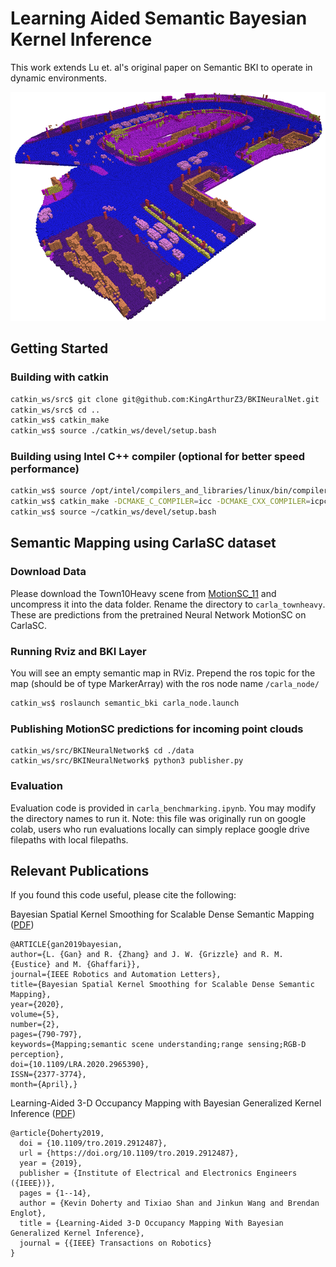 # Learning Aided Semantic Bayesian Kernel Inference

This work extends Lu et. al's original paper on Semantic BKI to operate in dynamic environments.

![BKI Original](./github/take2.png)

## Getting Started

### Building with catkin

```bash
catkin_ws/src$ git clone git@github.com:KingArthurZ3/BKINeuralNet.git
catkin_ws/src$ cd ..
catkin_ws$ catkin_make
catkin_ws$ source ./catkin_ws/devel/setup.bash
```

### Building using Intel C++ compiler (optional for better speed performance)
```bash
catkin_ws$ source /opt/intel/compilers_and_libraries/linux/bin/compilervars.sh intel64
catkin_ws$ catkin_make -DCMAKE_C_COMPILER=icc -DCMAKE_CXX_COMPILER=icpc
catkin_ws$ source ~/catkin_ws/devel/setup.bash
```

## Semantic Mapping using CarlaSC dataset

### Download Data
Please download the Town10Heavy scene from [MotionSC_11](https://drive.google.com/drive/folders/1_Mom2vipQi3XoOtBoBYlQa_Pelf9rorR?usp=sharing) and uncompress it into the data folder. Rename the directory to `carla_townheavy`. These are predictions from the pretrained Neural Network MotionSC on CarlaSC.

### Running Rviz and BKI Layer

You will see an empty semantic map in RViz. Prepend the ros topic for the map (should be of type MarkerArray) with the ros node name `/carla_node/`
```bash
catkin_ws$ roslaunch semantic_bki carla_node.launch
```

### Publishing MotionSC predictions for incoming point clouds
```
catkin_ws/src/BKINeuralNetwork$ cd ./data
catkin_ws/src/BKINeuralNetwork$ python3 publisher.py
```

### Evaluation
Evaluation code is provided in `carla_benchmarking.ipynb`. You may modify the directory names to run it. Note: this file was originally run on google colab, users who run evaluations locally can simply replace google drive filepaths with local filepaths.

## Relevant Publications

If you found this code useful, please cite the following:

Bayesian Spatial Kernel Smoothing for Scalable Dense Semantic Mapping ([PDF](https://ieeexplore.ieee.org/stamp/stamp.jsp?tp=&arnumber=8954837))
```
@ARTICLE{gan2019bayesian,
author={L. {Gan} and R. {Zhang} and J. W. {Grizzle} and R. M. {Eustice} and M. {Ghaffari}},
journal={IEEE Robotics and Automation Letters},
title={Bayesian Spatial Kernel Smoothing for Scalable Dense Semantic Mapping},
year={2020},
volume={5},
number={2},
pages={790-797},
keywords={Mapping;semantic scene understanding;range sensing;RGB-D perception},
doi={10.1109/LRA.2020.2965390},
ISSN={2377-3774},
month={April},}
```

Learning-Aided 3-D Occupancy Mapping with Bayesian Generalized Kernel Inference ([PDF](https://ieeexplore.ieee.org/stamp/stamp.jsp?tp=&arnumber=8713569))
```
@article{Doherty2019,
  doi = {10.1109/tro.2019.2912487},
  url = {https://doi.org/10.1109/tro.2019.2912487},
  year = {2019},
  publisher = {Institute of Electrical and Electronics Engineers ({IEEE})},
  pages = {1--14},
  author = {Kevin Doherty and Tixiao Shan and Jinkun Wang and Brendan Englot},
  title = {Learning-Aided 3-D Occupancy Mapping With Bayesian Generalized Kernel Inference},
  journal = {{IEEE} Transactions on Robotics}
}
```
